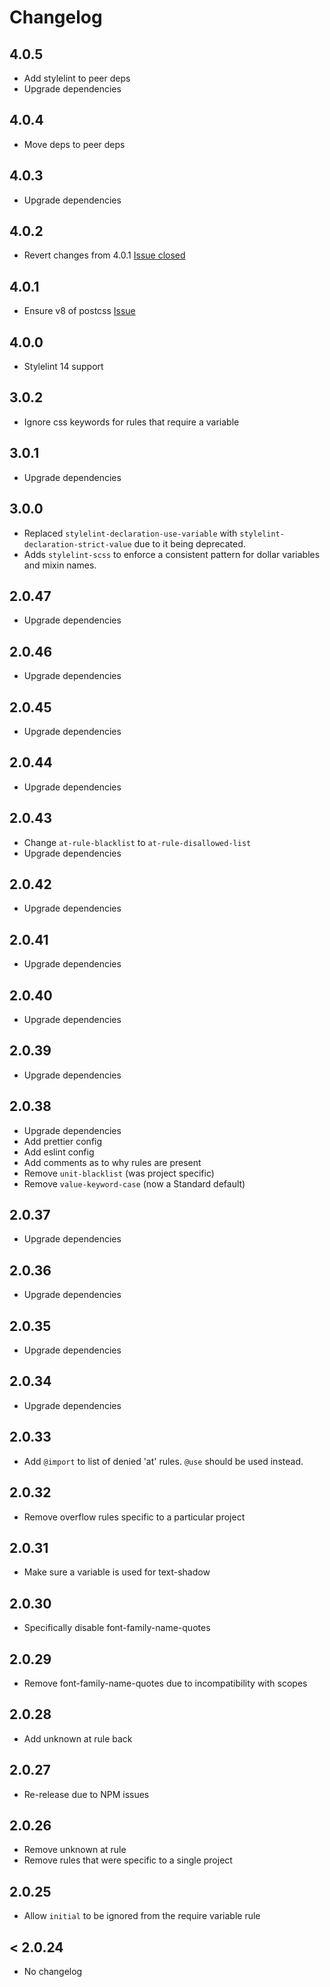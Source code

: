 # Changelog

## 4.0.5

- Add stylelint to peer deps
- Upgrade dependencies

## 4.0.4

- Move deps to peer deps

## 4.0.3

- Upgrade dependencies

## 4.0.2

- Revert changes from 4.0.1 [Issue closed](https://github.com/kimroen/ember-cli-autoprefixer/pull/74)

## 4.0.1

- Ensure v8 of postcss [Issue](https://github.com/stylelint/stylelint/issues/5632#issuecomment-951601124)

## 4.0.0

- Stylelint 14 support

## 3.0.2

- Ignore css keywords for rules that require a variable

## 3.0.1

- Upgrade dependencies

## 3.0.0

- Replaced `stylelint-declaration-use-variable` with `stylelint-declaration-strict-value` due to it being deprecated.
- Adds `stylelint-scss` to enforce a consistent pattern for dollar variables and mixin names.

## 2.0.47

- Upgrade dependencies

## 2.0.46

- Upgrade dependencies

## 2.0.45

- Upgrade dependencies

## 2.0.44

- Upgrade dependencies

## 2.0.43

- Change `at-rule-blacklist` to `at-rule-disallowed-list`
- Upgrade dependencies

## 2.0.42

- Upgrade dependencies

## 2.0.41

- Upgrade dependencies

## 2.0.40

- Upgrade dependencies

## 2.0.39

- Upgrade dependencies

## 2.0.38

- Upgrade dependencies
- Add prettier config
- Add eslint config
- Add comments as to why rules are present
- Remove `unit-blacklist` (was project specific)
- Remove `value-keyword-case` (now a Standard default)

## 2.0.37

- Upgrade dependencies

## 2.0.36

- Upgrade dependencies

## 2.0.35

- Upgrade dependencies

## 2.0.34

- Upgrade dependencies

## 2.0.33

- Add `@import` to list of denied 'at' rules. `@use` should be used instead.

## 2.0.32

- Remove overflow rules specific to a particular project

## 2.0.31

- Make sure a variable is used for text-shadow

## 2.0.30

- Specifically disable font-family-name-quotes

## 2.0.29

- Remove font-family-name-quotes due to incompatibility with scopes

## 2.0.28

- Add unknown at rule back

## 2.0.27

- Re-release due to NPM issues

## 2.0.26

- Remove unknown at rule
- Remove rules that were specific to a single project

## 2.0.25

- Allow `initial` to be ignored from the require variable rule

## < 2.0.24

- No changelog
